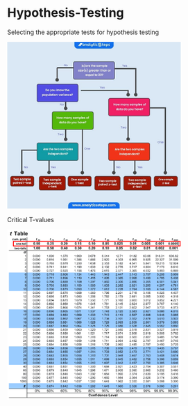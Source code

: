 # Hypothesis-Testing

Selecting the appropriate tests for hypothesis testing

<img src="Hypothesis_Tests.jpg" alt="Test selection rules" width="400">



Critical T-values

<img src="Critical_t-values.png" alt="Crtical T-values" width="400">
